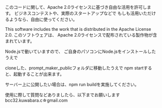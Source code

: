 このコードに関して、Apache 2.0ライセンスに基づき自由な活用を許可します。
ビジネスコンテストや、実際のスタートアップなどで
もしも活用いただけるようなら、自由に使ってください。

This  software includes the work that is distributed in the Apache License 2.0.
このソフトウェアは、 Apache 2.0ライセンスで配布されている製作物が含まれています。

Node.jsで動いていますので、
ご自身のパソコンにNode.jsをインストールしたうえで

cloneした、prompt_maker_publicフォルダに移動したうえで
npm startすると、起動することが出来ます。

サーバー上に公開したい場合は、npm run buildを実施してください。

使用に際して質問などありましたら、以下までお願いします
bcc32.kuwabara.c☆gmail.com
